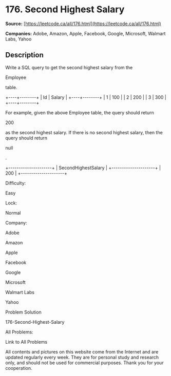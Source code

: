 # 176. Second Highest Salary

**Source:** [https://leetcode.ca/all/176.html](https://leetcode.ca/all/176.html)

**Companies:** Adobe, Amazon, Apple, Facebook, Google, Microsoft, Walmart Labs, Yahoo

## Description

Write a SQL query to get the second highest salary from the

Employee

table.

+----+--------+
| Id | Salary |
+----+--------+
| 1  | 100    |
| 2  | 200    |
| 3  | 300    |
+----+--------+

For example, given the above Employee table, the query should return

200

as the
        second highest salary. If there is no second highest salary, then the query should return

null

.

+---------------------+
| SecondHighestSalary |
+---------------------+
| 200                 |
+---------------------+

Difficulty:

Easy

Lock:

Normal

Company:

Adobe

Amazon

Apple

Facebook

Google

Microsoft

Walmart Labs

Yahoo

Problem Solution

176-Second-Highest-Salary

All Problems:

Link to All Problems

All contents and pictures on this website come from the Internet and are updated regularly every week. They are for personal study and research only, and should not be used for commercial purposes. Thank you for your cooperation.

